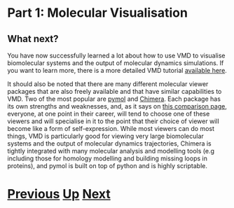 # Part 1: Molecular Visualisation
## What next?

You have now successfully learned a lot about how to use VMD to visualise biomolecular systems and the output of molecular dynamics simulations. If you want to learn more, there is a more detailed VMD tutorial [available here](http://www.ks.uiuc.edu/Training/Tutorials/vmd/tutorial-html/).

It should also be noted that there are many different molecular viewer packages that are also freely available and that have similar capabilities to VMD. Two of the most popular are [pymol](http://www.pymol.com) and [Chimera](http://www.cgl.ucsf.edu/chimera). Each package has its own strengths and weaknesses, and, as it says on [this comparison page](http://rosettadesigngroup.com/blog/284/what-is-your-favorite-molecular-viewer/), everyone, at one point in their career, will tend to choose one of these viewers and will specialise in it to the point that their choice of viewer will become like a form of self-expression. While most viewers can do most things, VMD is particularly good for viewing very large biomolecular systems and the output of molecular dynamics trajectories, Chimera is tightly integrated with many molecular analysis and modelling tools (e.g including those for homology modelling and building missing loops in proteins), and pymol is built on top of python and is highly scriptable.

# [Previous](comparing.md) [Up](README.md) [Next](../README.md)
